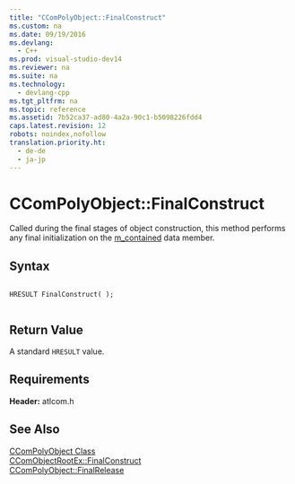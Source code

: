 ```yaml
---
title: "CComPolyObject::FinalConstruct"
ms.custom: na
ms.date: 09/19/2016
ms.devlang: 
  - C++
ms.prod: visual-studio-dev14
ms.reviewer: na
ms.suite: na
ms.technology: 
  - devlang-cpp
ms.tgt_pltfrm: na
ms.topic: reference
ms.assetid: 7b52ca37-ad80-4a2a-90c1-b5098226fdd4
caps.latest.revision: 12
robots: noindex,nofollow
translation.priority.ht: 
  - de-de
  - ja-jp
---
```

# CComPolyObject::FinalConstruct
Called during the final stages of object construction, this method performs any final initialization on the [m_contained](../vs140/CComPolyObject--m_contained.md) data member.  
  
## Syntax  
  
```  
  
HRESULT FinalConstruct( );  
  
```  
  
## Return Value  
 A standard `HRESULT` value.  
  
## Requirements  
 **Header:** atlcom.h  
  
## See Also  
 [CComPolyObject Class](../vs140/CComPolyObject-Class.md)   
 [CComObjectRootEx::FinalConstruct](../vs140/CComObjectRootEx--FinalConstruct.md)   
 [CComPolyObject::FinalRelease](../vs140/CComPolyObject--FinalRelease.md)